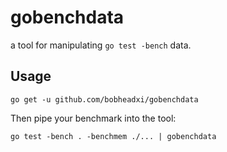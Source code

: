 # gobenchdata

a tool for manipulating `go test -bench` data.

## Usage

```
go get -u github.com/bobheadxi/gobenchdata
```

Then pipe your benchmark into the tool:

```
go test -bench . -benchmem ./... | gobenchdata
```
